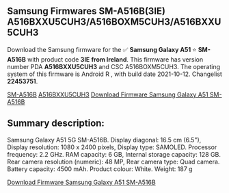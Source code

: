 <h2>Samsung Firmwares SM-A516B(3IE) A516BXXU5CUH3/A516BOXM5CUH3/A516BXXU5CUH3</h2>
Download the Samsung firmware for the ✅ <strong>Samsung Galaxy A51 </strong> ⭐ <strong>SM-A516B</strong> with product code <strong>3IE</strong> <strong> from Ireland</strong>. This firmware has version number PDA <strong>A516BXXU5CUH3</strong> and CSC A516BOXM5CUH3. The operating system of this firmware is Android R , with build date 2021-10-12. Changelist <strong>22453751</strong>.


[SM-A516B](https://samfirm.shop/samsung/model/SM-A516B)
[A516BXXU5CUH3](https://samfirm.shop/samsung/pda/A516BXXU5CUH3)
[Download Firmware Samsung Galaxy A51 SM-A516B](https://samfirm.shop/samsung/firmware/464590)
<h2>Summary description:</h2>
<p>Samsung Galaxy A51 5G SM-A516B. Display diagonal: 16.5 cm (6.5"), Display resolution: 1080 x 2400 pixels, Display type: SAMOLED. Processor frequency: 2.2 GHz. RAM capacity: 6 GB, Internal storage capacity: 128 GB. Rear camera resolution (numeric): 48 MP, Rear camera type: Quad camera. Battery capacity: 4500 mAh. Product colour: White. Weight: 187 g</p>


[Download Firmware Samsung Galaxy A51 SM-A516B](https://samfirm.shop/samsung/firmware/464590)
